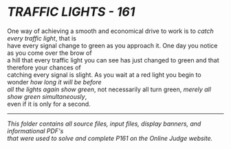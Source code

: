 # ***TRAFFIC LIGHTS - 161***

One way of achieving a smooth and economical drive to work is to *catch every traffic light*, that is<br>
have every signal change to green as you approach it. One day you notice as you come over the brow of<br>
a hill that every traffic light you can see has just changed to green and that therefore your chances of<br>
catching every signal is slight. As you wait at a red light you begin to wonder *how long it will be before<br>
all the lights again show green*, not necessarily all turn green, *merely all show green simultaneously*,<br>
even if it is only for a second.

--------------------

*This folder contains all source files, input files, display banners, and informational PDF's<br>
that were used to solve and complete P161 on the Online Judge website.*
